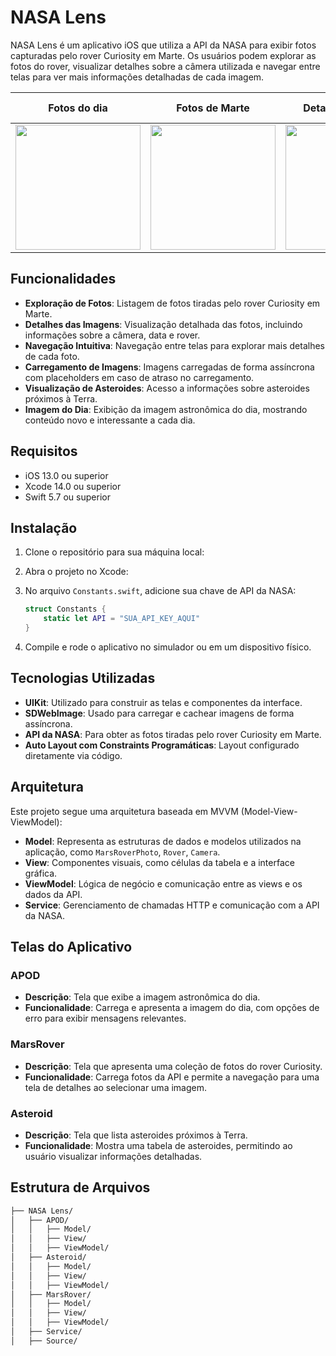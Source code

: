 # NASA Lens

NASA Lens é um aplicativo iOS que utiliza a API da NASA para exibir fotos capturadas pelo rover Curiosity em Marte. Os usuários podem explorar as fotos do rover, visualizar detalhes sobre a câmera utilizada e navegar entre telas para ver mais informações detalhadas de cada imagem.

| Fotos do dia | Fotos de Marte | Detalhes de Marte | Asteroides próximos da Terra |
|:-------------------------:|:-----------------:|:----------------:|:-------------:|
| <img src="https://i.imgur.com/CgPMc0f.png" width="200"/> | <img src="https://i.imgur.com/wlkc5ND.png" width="200"/> | <img src="https://i.imgur.com/yDA46Xu.png" width="200"/> |  <img src="https://i.imgur.com/2vbCegn.png" width="200"/> |



## Funcionalidades

- **Exploração de Fotos**: Listagem de fotos tiradas pelo rover Curiosity em Marte.
- **Detalhes das Imagens**: Visualização detalhada das fotos, incluindo informações sobre a câmera, data e rover.
- **Navegação Intuitiva**: Navegação entre telas para explorar mais detalhes de cada foto.
- **Carregamento de Imagens**: Imagens carregadas de forma assíncrona com placeholders em caso de atraso no carregamento.
- **Visualização de Asteroides**: Acesso a informações sobre asteroides próximos à Terra.
- **Imagem do Dia**: Exibição da imagem astronômica do dia, mostrando conteúdo novo e interessante a cada dia.

## Requisitos

- iOS 13.0 ou superior
- Xcode 14.0 ou superior
- Swift 5.7 ou superior

## Instalação

1. Clone o repositório para sua máquina local:

2. Abra o projeto no Xcode:

3. No arquivo `Constants.swift`, adicione sua chave de API da NASA:

    ```swift
    struct Constants {
        static let API = "SUA_API_KEY_AQUI"
    }
    ```

4. Compile e rode o aplicativo no simulador ou em um dispositivo físico.

## Tecnologias Utilizadas

- **UIKit**: Utilizado para construir as telas e componentes da interface.
- **SDWebImage**: Usado para carregar e cachear imagens de forma assíncrona.
- **API da NASA**: Para obter as fotos tiradas pelo rover Curiosity em Marte.
- **Auto Layout com Constraints Programáticas**: Layout configurado diretamente via código.

## Arquitetura

Este projeto segue uma arquitetura baseada em MVVM (Model-View-ViewModel):

- **Model**: Representa as estruturas de dados e modelos utilizados na aplicação, como `MarsRoverPhoto`, `Rover`, `Camera`.
- **View**: Componentes visuais, como células da tabela e a interface gráfica.
- **ViewModel**: Lógica de negócio e comunicação entre as views e os dados da API.
- **Service**: Gerenciamento de chamadas HTTP e comunicação com a API da NASA.

## Telas do Aplicativo

### APOD

- **Descrição**: Tela que exibe a imagem astronômica do dia.
- **Funcionalidade**: Carrega e apresenta a imagem do dia, com opções de erro para exibir mensagens relevantes.

### MarsRover

- **Descrição**: Tela que apresenta uma coleção de fotos do rover Curiosity.
- **Funcionalidade**: Carrega fotos da API e permite a navegação para uma tela de detalhes ao selecionar uma imagem.

### Asteroid

- **Descrição**: Tela que lista asteroides próximos à Terra.
- **Funcionalidade**: Mostra uma tabela de asteroides, permitindo ao usuário visualizar informações detalhadas.


## Estrutura de Arquivos

```bash
├── NASA Lens/
│   ├── APOD/
│   │   ├── Model/
│   │   ├── View/
│   │   ├── ViewModel/
│   ├── Asteroid/
│   │   ├── Model/
│   │   ├── View/
│   │   ├── ViewModel/
│   ├── MarsRover/
│   │   ├── Model/
│   │   ├── View/
│   │   ├── ViewModel/
│   ├── Service/
│   ├── Source/
```
